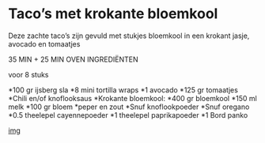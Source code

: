 # Taco’s met krokante bloemkool
Deze zachte taco’s zijn gevuld met stukjes bloemkool in een krokant jasje, avocado en tomaatjes

35 MIN + 25 MIN OVEN
INGREDIËNTEN

voor 8 stuks

*100 gr ijsberg sla
*8 mini tortilla wraps
*1 avocado
*125 gr tomaatjes
*Chili en/of knoflooksaus
*Krokante bloemkool:
*400 gr bloemkool
*150 ml melk
*100 gr bloem
*peper en zout
*Snuf knoflookpoeder
*Snuf oregano
*0.5 theelepel cayennepoeder
*1 theelepel paprikapoeder
*1 Bord panko

[img](https://www.leukerecepten.nl/wp-content/uploads/2019/03/wraps-bloemkoolnuggets.jpg)
